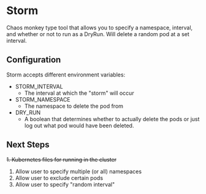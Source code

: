 # Storm

Chaos monkey type tool that allows you to specify a namespace, interval, and whether or not to run as a DryRun. Will delete a random pod at a set interval.


## Configuration

Storm accepts different environment variables:

- STORM_INTERVAL
  - The interval at which the "storm" will occur
- STORM_NAMESPACE
  - The namespace to delete the pod from
- DRY_RUN
  - A boolean that determines whether to actually delete the pods or just log out what pod would have been deleted. 


## Next Steps

~~1. Kubernetes files for running in the cluster~~
1. Allow user to specify multiple (or all) namespaces
1. Allow user to exclude certain pods
1. Allow user to specify "random interval"

